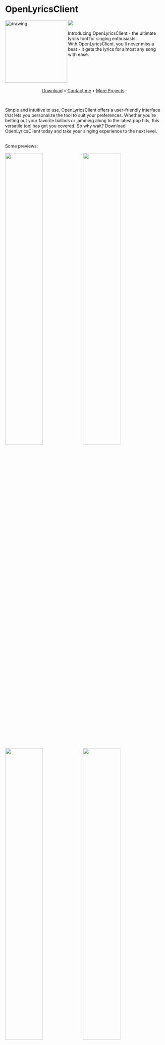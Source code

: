 # OpenLyricsClient
<img src="https://badgen.net/badge/released/stable/green?icon=github" />

<img align="left" src="https://alexh.space/images/openlyricsclient/logo.png" alt="drawing" width="200"/> 
<br>
<br>
Introducing OpenLyricsClient - the ultimate lyrics tool for singing enthusiasts. <br>
With OpenLyricsClient, you'll never miss a beat - it gets the lyrics for almost any song with ease.

<br>
<br>
<br>
<br>
<br>
<br>
<p align="center">
  <a href="https://github.com/AlexanderDotH/OpenLyricsClient/releases/latest">Download</a>
  <a>&#8226;</a>
  <a href="https://discordapp.com/users/241640038780239873">Contact me</a>
  <a>&#8226;</a>
  <a href="https://github.com/AlexanderDotH">More Projects</a>
</p>

<br>

Simple and intuitive to use, OpenLyricsClient offers a user-friendly interface that lets you personalize the tool to suit your preferences. Whether you're belting out your favorite ballads or jamming along to the latest pop hits, this versatile tool has got you covered. So why wait? Download OpenLyricsClient today and take your singing experience to the next level.
<br>
<br>
 
Some previews:
<p float="center">
  <img src="https://alexh.space/images/openlyricsclient/new/colorfull1-preview.png" width="49%" /> 
  <img src="https://alexh.space/images/openlyricsclient/new/dark2-preview.png" width="49%" />
  <img src="https://alexh.space/images/openlyricsclient/new/colorfull2-preview.png" width="49%" />
  <img src="https://alexh.space/images/openlyricsclient/new/dark2-preview2.png" width="49%" />
</p>

---

You want to blur some things up? Just enable it! Its 2 clicks away!
<p float="center">
  <img src="https://alexh.space/images/openlyricsclient/new/settings_blur.png" width="49%" />
  <img src="https://alexh.space/images/openlyricsclient/new/blur_preview.png" width="49%" />
</p>

---

Don't you ever want to sing along to songs in other languages? Simply use the romanization feature!

Currently Supported languages:
* Japanese
* Korean
* Russian

<p float="center">
  <img src="https://alexh.space/images/openlyricsclient/new/romanization_preview.png" width="70%" />
</p>

---

Did you know that the OpenLyricsClient is the first lyrics client with AI synchronization? I didn't know that either ;). However, the AI sync is only available for OpenLyricsClient Plus and Master members. But feel free to contact me on Discord! I'll give it out if you ask nicely. :D
<p float="center">
  <img src="https://alexh.space/images/openlyricsclient/new/ai_sync_preview1.png" width="49%" />
  <img src="https://alexh.space/images/openlyricsclient/new/ai_sync_preview2.png" width="49%" />
</p>

---

Lets get started by linking you spotify account:

<p float="center">
  <img src="https://alexh.space/images/openlyricsclient/new/spotify_preview.png" width="70%" />
</p>

<br>
Feel free to share your feedback with me on Discord! You can find me under the tag Alex.#8988.
<br>
❤️ A special thanks to my girlfriend who provided me with the inspiration and energy for this project. She is the reason why I completed it, as it was literally a Valentine's present. ❤️
